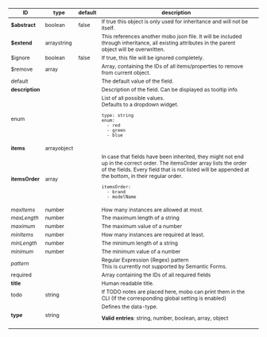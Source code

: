 <table class="schema-table" style="font-size: 0.75em;">
   <thead>
       <tr>
           <th>ID</th>
           <th>type</th>
           <th>default</th>
           <th>description</th>
           <th></th>
       </tr>
   </thead>
   <tbody>
       <tr>
           <td class="schema-propertyName"><strong>$abstract</strong></td>
           <td class="schema-propertyType"><span class="schema-type schema-type-boolean">boolean</span></td>
           <td class="schema-defaultValue">false</td>
           <td class="schema-description">If true this object is only used for inheritance and will not be itself.
</td>
           <td class="schema-specific schema-specific-intermediary" title="intermediary specific"></td>
       </tr>
       <tr>
           <td class="schema-propertyName"><strong>$extend</strong></td>
           <td class="schema-propertyType"><span class="schema-type schema-type-array">array</span><span class="schema-type schema-type-string">string</span></td>
           <td class="schema-defaultValue"></td>
           <td class="schema-description">This references another mobo json file.
It will be included through inheritance, all existing attributes in the parent object will be overwritten.
</td>
           <td class="schema-specific schema-specific-intermediary" title="intermediary specific"></td>
       </tr>
       <tr>
           <td class="schema-propertyName">$ignore</td>
           <td class="schema-propertyType"><span class="schema-type schema-type-boolean">boolean</span></td>
           <td class="schema-defaultValue">false</td>
           <td class="schema-description">If true, this file will be ignored completely.
</td>
           <td class="schema-specific schema-specific-intermediary" title="intermediary specific"></td>
       </tr>
       <tr>
           <td class="schema-propertyName">$remove</td>
           <td class="schema-propertyType"><span class="schema-type schema-type-array">array</span></td>
           <td class="schema-defaultValue"></td>
           <td class="schema-description">Array, containing the IDs of all items/properties to remove from current object.
</td>
           <td class="schema-specific schema-specific-intermediary" title="intermediary specific"></td>
       </tr>
       <tr>
           <td class="schema-propertyName">default</td>
           <td class="schema-propertyType"></td>
           <td class="schema-defaultValue"></td>
           <td class="schema-description">The default value of the field.
</td>
           <td class="schema-specific schema-specific-domain" title="domain specific"></td>
       </tr>
       <tr>
           <td class="schema-propertyName"><strong>description</strong></td>
           <td class="schema-propertyType"></td>
           <td class="schema-defaultValue"></td>
           <td class="schema-description">Description of the field. Can be displayed as tooltip info
</td>
           <td class="schema-specific schema-specific-domain" title="domain specific"></td>
       </tr>
       <tr>
           <td class="schema-propertyName">enum</td>
           <td class="schema-propertyType"></td>
           <td class="schema-defaultValue"></td>
           <td class="schema-description">List of all possible values.<br>
Defaults to a dropdown widget.
<pre class="schema-example"><code>type: string
enum:
  - red
  - green
  - blue
</code></pre></td>
           <td class="schema-specific schema-specific-domain" title="domain specific"></td>
       </tr>
       <tr>
           <td class="schema-propertyName"><strong>items</strong></td>
           <td class="schema-propertyType"><span class="schema-type schema-type-array">array</span><span class="schema-type schema-type-object">object</span></td>
           <td class="schema-defaultValue"></td>
           <td class="schema-description"></td>
           <td class="schema-specific schema-specific-domain" title="domain specific"></td>
       </tr>
       <tr>
           <td class="schema-propertyName"><strong>itemsOrder</strong></td>
           <td class="schema-propertyType"><span class="schema-type schema-type-array">array</span></td>
           <td class="schema-defaultValue"></td>
           <td class="schema-description">In case that fields have been inherited, they might not end up in the correct order.
The itemsOrder array lists the order of the fields.
Every field that is not listed will be appended at the bottom, in their regular order.
<pre class="schema-example"><code>itemsOrder:
  - brand
  - modelName
</code></pre></td>
           <td class="schema-specific schema-specific-domain" title="domain specific"></td>
       </tr>
       <tr>
           <td class="schema-propertyName"><i class="fade">maxItems</i></td>
           <td class="schema-propertyType"><span class="schema-type schema-type-number">number</span></td>
           <td class="schema-defaultValue"></td>
           <td class="schema-description">How many instances are allowed at most.
</td>
           <td class="schema-specific schema-specific-domain" title="domain specific"></td>
       </tr>
       <tr>
           <td class="schema-propertyName"><i class="fade">maxLength</i></td>
           <td class="schema-propertyType"><span class="schema-type schema-type-number">number</span></td>
           <td class="schema-defaultValue"></td>
           <td class="schema-description">The maximum length of a string
</td>
           <td class="schema-specific schema-specific-domain" title="domain specific"></td>
       </tr>
       <tr>
           <td class="schema-propertyName"><i class="fade">maximum</i></td>
           <td class="schema-propertyType"><span class="schema-type schema-type-number">number</span></td>
           <td class="schema-defaultValue"></td>
           <td class="schema-description">The maximum value of a number
</td>
           <td class="schema-specific schema-specific-domain" title="domain specific"></td>
       </tr>
       <tr>
           <td class="schema-propertyName"><i class="fade">minItems</i></td>
           <td class="schema-propertyType"><span class="schema-type schema-type-number">number</span></td>
           <td class="schema-defaultValue"></td>
           <td class="schema-description">How many instances are required at least.
</td>
           <td class="schema-specific schema-specific-domain" title="domain specific"></td>
       </tr>
       <tr>
           <td class="schema-propertyName"><i class="fade">minLength</i></td>
           <td class="schema-propertyType"><span class="schema-type schema-type-number">number</span></td>
           <td class="schema-defaultValue"></td>
           <td class="schema-description">The minimum length of a string
</td>
           <td class="schema-specific schema-specific-domain" title="domain specific"></td>
       </tr>
       <tr>
           <td class="schema-propertyName"><i class="fade">minimum</i></td>
           <td class="schema-propertyType"><span class="schema-type schema-type-number">number</span></td>
           <td class="schema-defaultValue"></td>
           <td class="schema-description">The minimum value of a number
</td>
           <td class="schema-specific schema-specific-domain" title="domain specific"></td>
       </tr>
       <tr>
           <td class="schema-propertyName"><i class="fade">pattern</i></td>
           <td class="schema-propertyType"></td>
           <td class="schema-defaultValue"></td>
           <td class="schema-description">Regular Expression (Regex) pattern<br>
This is currently not supported by Semantic Forms.
</td>
           <td class="schema-specific schema-specific-domain" title="domain specific"></td>
       </tr>
       <tr>
           <td class="schema-propertyName">required</td>
           <td class="schema-propertyType"></td>
           <td class="schema-defaultValue"></td>
           <td class="schema-description">Array containing the IDs of all required fields
</td>
           <td class="schema-specific schema-specific-domain" title="domain specific"></td>
       </tr>
       <tr>
           <td class="schema-propertyName"><strong>title</strong></td>
           <td class="schema-propertyType"></td>
           <td class="schema-defaultValue"></td>
           <td class="schema-description">Human readable title.
</td>
           <td class="schema-specific schema-specific-domain" title="domain specific"></td>
       </tr>
       <tr>
           <td class="schema-propertyName">todo</td>
           <td class="schema-propertyType"><span class="schema-type schema-type-string">string</span></td>
           <td class="schema-defaultValue"></td>
           <td class="schema-description">If TODO notes are placed here, mobo can print them in the CLI (If the corresponding global setting is enabled)
</td>
           <td class="schema-specific schema-specific-domain" title="domain specific"></td>
       </tr>
       <tr>
           <td class="schema-propertyName"><strong>type</strong></td>
           <td class="schema-propertyType"><span class="schema-type schema-type-string">string</span></td>
           <td class="schema-defaultValue"></td>
           <td class="schema-description">Defines the data-type.
<p class="schema-enum"><strong>Valid entries</strong>: string, number, boolean, array, object</p></td>
           <td class="schema-specific schema-specific-domain" title="domain specific"></td>
       </tr>
   </tbody>
</table>
